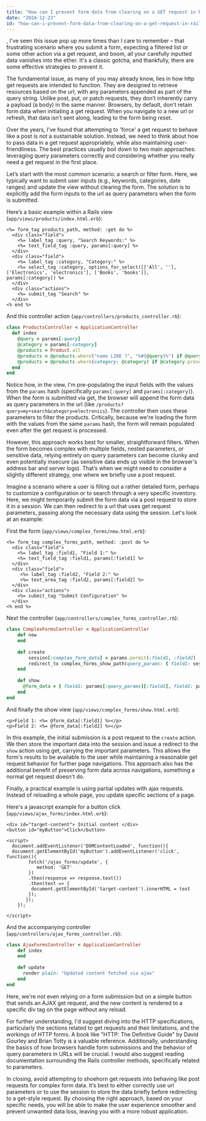 ```yaml
---
title: "How can I prevent form data from clearing on a GET request in Rails 7?"
date: "2024-12-23"
id: "how-can-i-prevent-form-data-from-clearing-on-a-get-request-in-rails-7"
---
```


,  I've seen this issue pop up more times than I care to remember – that frustrating scenario where you submit a form, expecting a filtered list or some other action via a get request, and boom, all your carefully inputted data vanishes into the ether. It's a classic gotcha, and thankfully, there are some effective strategies to prevent it.

The fundamental issue, as many of you may already know, lies in how http get requests are intended to function. They are designed to retrieve resources based on the url, with any parameters appended as part of the query string. Unlike post, put, or patch requests, they don’t inherently carry a payload (a body) in the same manner. Browsers, by default, don't retain form data when initiating a get request. When you navigate to a new url or refresh, that data isn’t sent along, leading to the form being reset.

Over the years, I've found that attempting to 'force' a get request to behave like a post is not a sustainable solution. Instead, we need to think about how to pass data in a get request appropriately, while also maintaining user-friendliness. The best practices usually boil down to two main approaches: leveraging query parameters correctly and considering whether you really need a get request in the first place.

Let’s start with the most common scenario: a search or filter form. Here, we typically want to submit user inputs (e.g., keywords, categories, date ranges) and update the view without clearing the form. The solution is to explicitly add the form inputs to the url as query parameters when the form is submitted.

Here’s a basic example within a Rails view (`app/views/products/index.html.erb`):

```erb
<%= form_tag products_path, method: :get do %>
  <div class="field">
    <%= label_tag :query, "Search Keywords:" %>
    <%= text_field_tag :query, params[:query] %>
  </div>
  <div class="field">
    <%= label_tag :category, "Category:" %>
    <%= select_tag :category, options_for_select([['All', ''], ['Electronics', 'electronics'], ['Books', 'books']], params[:category]) %>
  </div>
  <div class="actions">
    <%= submit_tag "Search" %>
  </div>
<% end %>
```

And this controller action (`app/controllers/products_controller.rb`):

```ruby
class ProductsController < ApplicationController
  def index
    @query = params[:query]
    @category = params[:category]
    @products = Product.all
    @products = @products.where("name LIKE ?", "%#{@query}%") if @query.present?
    @products = @products.where(category: @category) if @category.present?
  end
end
```

Notice how, in the view, I'm pre-populating the input fields with the values from the `params` hash (specifically `params[:query]` and `params[:category]`). When the form is submitted via get, the browser will append the form data as query parameters in the url (like `/products?query=my+search&category=electronics`). The controller then uses these parameters to filter the products. Critically, because we're loading the form with the values from the same `params` hash, the form will remain populated even after the get request is processed.

However, this approach works best for smaller, straightforward filters. When the form becomes complex with multiple fields, nested parameters, or sensitive data, relying entirely on query parameters can become clunky and even potentially insecure (as sensitive data ends up visible in the browser's address bar and server logs). That’s when we might need to consider a slightly different strategy, one where we briefly use a post request.

Imagine a scenario where a user is filling out a rather detailed form, perhaps to customize a configuration or to search through a very specific inventory. Here, we might temporarily submit the form data via a post request to store it in a session. We can then redirect to a url that uses get request parameters, passing along the necessary data using the session. Let's look at an example:

First the form (`app/views/complex_forms/new.html.erb`):

```erb
<%= form_tag complex_forms_path, method: :post do %>
  <div class="field">
    <%= label_tag :field1, "Field 1:" %>
    <%= text_field_tag :field1, params[:field1] %>
  </div>
  <div class="field">
     <%= label_tag :field2, "Field 2:" %>
     <%= text_area_tag :field2, params[:field2] %>
  </div>
  <div class="actions">
    <%= submit_tag "Submit Configuration" %>
  </div>
<% end %>
```

Next the controller (`app/controllers/complex_forms_controller.rb`):

```ruby
class ComplexFormsController < ApplicationController
    def new
    end
  
    def create
        session[:complex_form_data] = params.permit(:field1, :field2)
        redirect_to complex_forms_show_path(query_params: { field1: session[:complex_form_data][:field1], field2: session[:complex_form_data][:field2] })
    end
  
    def show
      @form_data = { field1: params[:query_params][:field1], field2: params[:query_params][:field2] }
    end
end
```

And finally the show view (`app/views/complex_forms/show.html.erb`):
```erb
<p>Field 1: <%= @form_data[:field1] %></p>
<p>Field 2: <%= @form_data[:field2] %></p>
```

In this example, the initial submission is a post request to the `create` action. We then store the important data into the session and issue a redirect to the `show` action using get, carrying the important parameters. This allows the form's results to be available to the user while maintaining a reasonable get request behavior for further page navigations. This approach also has the additional benefit of preserving form data across navigations, something a normal get request doesn't do.

Finally, a practical example is using partial updates with ajax requests. Instead of reloading a whole page, you update specific sections of a page.

Here's a javascript example for a button click (`app/views/ajax_forms/index.html.erb`):

```erb
<div id="target-content"> Initial content </div>
<button id="myButton">Click</button>

<script>
  document.addEventListener('DOMContentLoaded', function(){
  document.getElementById('myButton').addEventListener('click', function(){
        fetch('/ajax_forms/update', {
           method: 'GET'
        })
        .then(response => response.text())
        .then(text => {
         document.getElementById('target-content').innerHTML = text
        });
       });
    });

</script>
```

And the accompanying controller (`app/controllers/ajax_forms_controller.rb`):

```ruby
class AjaxFormsController < ApplicationController
    def index
    end
  
    def update
      render plain: "Updated content fetched via ajax"
    end
end
```

Here, we're not even relying on a form submission but on a simple button that sends an AJAX get request, and the new content is rendered to a specific div tag on the page without any reload.

For further understanding, I'd suggest diving into the HTTP specifications, particularly the sections related to get requests and their limitations, and the workings of HTTP forms. A book like "HTTP: The Definitive Guide" by David Gourley and Brian Totty is a valuable reference. Additionally, understanding the basics of how browsers handle form submissions and the behavior of query parameters in URLs will be crucial. I would also suggest reading documentation surrounding the Rails controller methods, specifically related to parameters.

In closing, avoid attempting to shoehorn get requests into behaving like post requests for complex form data. It’s best to either correctly use url parameters or to use the session to store the data briefly before redirecting to a get-style request. By choosing the right approach, based on your specific needs, you will be able to make the user experience smoother and prevent unwanted data loss, leaving you with a more robust application.
